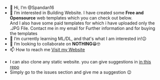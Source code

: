 - 👋 Hi, I’m @Spandan16
- 👀 I’m interested in Building Website. I have created some **Free and Opensource** web templates which you can check out below.
<br>And I also have some paid templates for which i have uploaded only the .JPG File. Contact me in my email for Further information and for buying the templates
- 🌱 I’m currently learning ML/DL, and that's what I am interested in!😉
- 💞️ I’m looking to collaborate on <b>NOTHING</b>😁🤓
- 📫 How to reach me <a href="https://spandan16.github.io/">Visit my Website</a><br><br>
- I can also clone any static website. you can give suggestions in <a href="https://github.com/spandan16/suggestions-for-web/issues/">in this repo</a><BR>
- Simply go to the issues section and give me a suggestion 😉

<!---
Spandan16/Spandan16 is a ✨ special ✨ repository because its `README.md` (this file) appears on your GitHub profile.
You can click the Preview link to take a look at your changes.
--->
